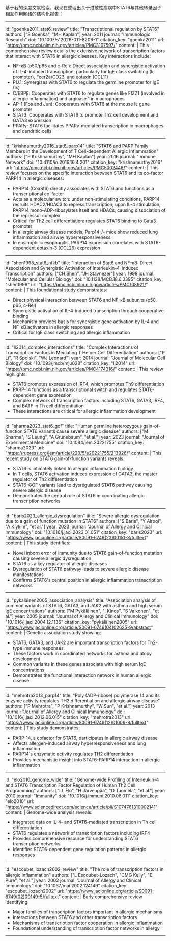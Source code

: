 基于我的深度文献检索，我现在整理出关于过敏性疾病中STAT6与其他转录因子相互作用网络的结构化报告：

----
id: "goenka2011_stat6_review"
title: "Transcriptional regulation by STAT6"
authors: ["S Goenka", "MH Kaplan"]
year: 2011
journal: "Immunologic Research"
doi: "10.1007/s12026-011-8206-1"
citation_key: "goenka2011"
url: "https://pmc.ncbi.nlm.nih.gov/articles/PMC3107597/"
content: |
  This comprehensive review details the extensive network of transcription factors that interact with STAT6 in allergic diseases. Key interactions include:
  - NF-κB (p50/p65 and c-Rel): Direct association and synergistic activation of IL-4-induced transcription, particularly for IgE class switching (Iε promoter), Fcer2a/CD23, and eotaxin (CCL11)
  - PU.1: Synergizes with STAT6 to regulate the germline promoter for IgE (Iε)
  - C/EBPβ: Cooperates with STAT6 to regulate genes like FIZZ1 (involved in allergic inflammation) and arginase 1 in macrophages
  - AP-1 (Fos and Jun): Cooperates with STAT6 at the mouse Iε gene promoter
  - STAT3: Cooperates with STAT6 to promote Th2 cell development and GATA3 expression
  - PPARγ: STAT6 facilitates PPARγ-mediated transcription in macrophages and dendritic cells

----
id: "krishnamurthy2016_stat6_parp14"
title: "STAT6 and PARP Family Members in the Development of T Cell-dependent Allergic Inflammation"
authors: ["P Krishnamurthy", "MH Kaplan"]
year: 2016
journal: "Immune Network"
doi: "10.4110/in.2016.16.4.201"
citation_key: "krishnamurthy2016"
url: "https://pmc.ncbi.nlm.nih.gov/articles/PMC5002446/"
content: |
  This review focuses on the specific interaction between STAT6 and its co-factor PARP14 in allergic diseases:
  - PARP14 (CoaSt6) directly associates with STAT6 and functions as a transcriptional co-factor
  - Acts as a molecular switch: under non-stimulating conditions, PARP14 recruits HDAC2/HDAC3 to repress transcription; upon IL-4 stimulation, PARP14 mono-ADP-ribosylates itself and HDACs, causing dissociation of the repressor complex
  - Critical for Th2 cell differentiation: regulates STAT6 binding to Gata3 promoter
  - In allergic airway disease models, Parp14-/- mice show reduced lung inflammation and airway hyperresponsiveness
  - In eosinophilic esophagitis, PARP14 expression correlates with STAT6-dependent eotaxin-3 (CCL26) expression

----
id: "shen1998_stat6_nfkb"
title: "Interaction of Stat6 and NF-κB: Direct Association and Synergistic Activation of Interleukin-4-Induced Transcription"
authors: ["CH Shen", "JH Stavnezer"]
year: 1998
journal: "Molecular and Cellular Biology"
doi: "10.1128/MCB.18.6.3395"
citation_key: "shen1998"
url: "https://pmc.ncbi.nlm.nih.gov/articles/PMC108921/"
content: |
  This foundational study demonstrates:
  - Direct physical interaction between STAT6 and NF-κB subunits (p50, p65, c-Rel)
  - Synergistic activation of IL-4-induced transcription through cooperative binding
  - Mechanism provides basis for synergistic gene activation by IL-4 and NF-κB activators in allergic responses
  - Critical for IgE class switching and allergic inflammation

----
id: "li2014_complex_interactions"
title: "Complex Interactions of Transcription Factors in Mediating T Helper Cell Differentiation"
authors: ["P Li", "R Spolski", "WJ Leonard"]
year: 2014
journal: "Journal of Molecular Cell Biology"
doi: "10.1093/jmcb/mju028"
citation_key: "li2014"
url: "https://pmc.ncbi.nlm.nih.gov/articles/PMC4174316/"
content: |
  This review highlights:
  - STAT6 promotes expression of IRF4, which promotes Th9 differentiation
  - PARP-14 functions as a transcriptional switch and regulates STAT6-dependent gene expression
  - Complex network of transcription factors including STAT6, GATA3, IRF4, and BATF in Th cell differentiation
  - These interactions are critical for allergic inflammation development

----
id: "sharma2023_stat6_gof"
title: "Human germline heterozygous gain-of-function STAT6 variants cause severe allergic disease"
authors: ["M Sharma", "S Leung", "A Grunebaum", "et al."]
year: 2023
journal: "Journal of Experimental Medicine"
doi: "10.1084/jem.20221755"
citation_key: "sharma2023"
url: "https://rupress.org/jem/article/220/5/e20221755/213926/"
content: |
  This recent study on STAT6 gain-of-function variants reveals:
  - STAT6 is intimately linked to allergic inflammation biology
  - In T cells, STAT6 activation induces expression of GATA3, the master regulator of Th2 differentiation
  - STAT6-GOF variants lead to dysregulated STAT6 pathway causing severe allergic disease
  - Demonstrates the central role of STAT6 in coordinating allergic transcription networks

----
id: "baris2023_allergic_dysregulation"
title: "Severe allergic dysregulation due to a gain of function mutation in STAT6"
authors: ["S Baris", "Y Alroqi", "A Kiykim", "et al."]
year: 2023
journal: "Journal of Allergy and Clinical Immunology"
doi: "10.1016/j.jaci.2023.01.051"
citation_key: "baris2023"
url: "https://www.jacionline.org/article/S0091-6749(23)00151-3/fulltext"
content: |
  This study identifies:
  - Novel inborn error of immunity due to STAT6 gain-of-function mutation causing severe allergic dysregulation
  - STAT6 as a key regulator of allergic diseases
  - Dysregulation of STAT6 pathway leads to severe allergic disease manifestations
  - Confirms STAT6's central position in allergic inflammation transcription networks

----
id: "pykäläinen2005_association_analysis"
title: "Association analysis of common variants of STAT6, GATA3, and JAK2 with asthma and high serum IgE concentrations"
authors: ["M Pykäläinen", "I Kinos", "S Valkonen", "et al."]
year: 2005
journal: "Journal of Allergy and Clinical Immunology"
doi: "10.1016/j.jaci.2004.12.1136"
citation_key: "pykäläinen2005"
url: "https://www.jacionline.org/article/S0091-6749(04)02625-9/abstract"
content: |
  Genetic association study showing:
  - STAT6, GATA3, and JAK2 are important transcription factors for Th2-type immune responses
  - These factors work in coordinated networks for asthma and atopy development
  - Common variants in these genes associate with high serum IgE concentrations
  - Demonstrates the functional interaction network in human allergic disease

----
id: "mehrotra2013_parp14"
title: "Poly (ADP-ribose) polymerase 14 and its enzyme activity regulates TH2 differentiation and allergic airway disease"
authors: ["P Mehrotra", "P Krishnamurthy", "W Sun", "et al."]
year: 2013
journal: "Journal of Allergy and Clinical Immunology"
doi: "10.1016/j.jaci.2012.06.015"
citation_key: "mehrotra2013"
url: "https://www.jacionline.org/article/S0091-6749(12)01006-8/fulltext"
content: |
  This study demonstrates:
  - PARP-14, a cofactor for STAT6, participates in allergic airway disease
  - Affects allergen-induced airway hyperresponsiveness and lung inflammation
  - PARP14's enzymatic activity regulates TH2 differentiation
  - Provides mechanistic insight into STAT6-PARP14 interaction in allergic inflammation

----
id: "elo2010_genome_wide"
title: "Genome-wide Profiling of Interleukin-4 and STAT6 Transcription Factor Regulation of Human Th2 Cell Programming"
authors: ["LL Elo", "H Järvenpää", "O Tuomela", "et al."]
year: 2010
journal: "Immunity"
doi: "10.1016/j.immuni.2010.06.011"
citation_key: "elo2010"
url: "https://www.sciencedirect.com/science/article/pii/S1074761310002141"
content: |
  Genome-wide analysis reveals:
  - Integrated data on IL-4- and STAT6-mediated transcription in Th cell differentiation
  - STAT6 regulates a network of transcription factors including IRF4
  - Provides comprehensive resource for understanding STAT6 transcription networks
  - Identifies STAT6-dependent gene regulation patterns in allergic responses

----
id: "escoubet_lozach2002_review"
title: "The role of transcription factors in allergic inflammation"
authors: ["L Escoubet-Lozach", "CMG Kelly", "E Pure", "et al."]
year: 2002
journal: "Journal of Allergy and Clinical Immunology"
doi: "10.1067/mai.2002.124149"
citation_key: "escoubet_lozach2002"
url: "https://www.jacionline.org/article/S0091-6749(02)00149-5/fulltext"
content: |
  Early comprehensive review identifying:
  - Major families of transcription factors important in allergic mechanisms
  - Interactions between STAT6 and other transcription factors
  - Mechanisms of transcription factor cooperation in allergic inflammation
  - Foundational understanding of transcription factor networks in allergy

----